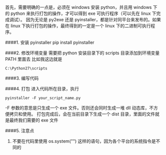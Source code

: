 首先，需要明确的一点是，必须在 windows 安装 python，并且用 windows 下的 python 来执行打包的操作，才可以得到 exe 可执行程序（可以先在 linux 下完成调试）。
因为无论是 py2exe 还是 pyinstaller，都是针对同平台来发布的。如果在 linux 下执行打包的操作，最终得到的一定是一个 linux 下的二进制可执行程序。


####1. 安装 pyinstaller
    pip install pyinstaller


####2. 修改环境变量
需要把 python 安装目录下的 scripts 目录添加到环境变量 PATH 里面去
比如我这边就是

    C:\Python27\scripts

####3. 编写代码


####4. 打包
进入代码所在目录，执行
    
    pyinstaller -F your_script_name.py

-F 参数的意思是只生成一个 exe 文件。否则还会同时生成一堆 dll 动态库，不方便拷贝和使用。
打包完成后，会在当前目录下生成一个 dist 目录，里面的文件就是最终我们需要的 exe 文件


####5. 注意点
1. 不要在代码里使用 os.system("") 这样的语句，因为各个平台的系统指令是不同的